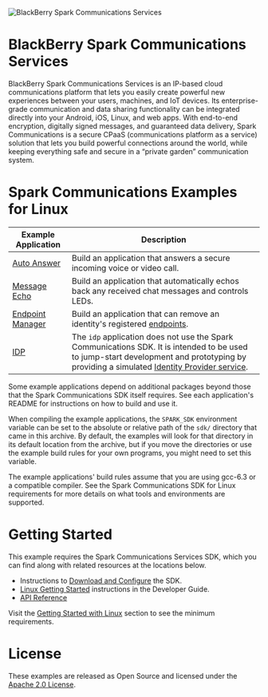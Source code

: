 ![BlackBerry Spark Communications Services](https://developer.blackberry.com/files/bbm-enterprise/documents/guide/resources/images/bnr-bbm-enterprise-sdk-title.png)

# BlackBerry Spark Communications Services

BlackBerry Spark Communications Services is an IP-based cloud communications 
platform that lets you easily create powerful new experiences between your users,
machines, and IoT devices. Its enterprise-grade communication and data sharing 
functionality can be integrated directly into your Android, iOS, Linux, and 
web apps. With end-to-end encryption, digitally signed messages, and guaranteed 
data delivery, Spark Communications is a secure CPaaS (communications 
platform as a service) solution that lets you build powerful connections around 
the world, while keeping everything safe and secure in a “private garden” 
communication system.

# Spark Communications Examples for Linux

| Example Application | Description |
|---------------------|-------------|
| [Auto Answer](autoAnswer/README.md) | Build an application that answers a secure incoming voice or video call. |
| [Message Echo](messageEcho/README.md) | Build an application that automatically echos back any received chat messages and controls LEDs. |
| [Endpoint Manager](endpointManager/README.md) | Build an application that can remove an identity's registered [endpoints](https://developer.blackberry.com/files/bbm-enterprise/documents/guide/html/mpop.html). |
| [IDP](idp/README.md) | The `idp` application does not use the Spark Communications SDK. It is intended to be used to jump-start development and prototyping by providing a simulated [Identity Provider service](https://developer.blackberry.com/files/bbm-enterprise/documents/guide/html/identityManagement.html). |

Some example applications depend on additional packages beyond those that the
Spark Communications SDK itself requires.  See each application's README for
instructions on how to build and use it.

When compiling the example applications, the `SPARK_SDK` environment variable
can be set to the absolute or relative path of the `sdk/` directory that came in
this archive.  By default, the examples will look for that directory in its
default location from the archive, but if you move the directories or use the
example build rules for your own programs, you might need to set this variable.

The example applications' build rules assume that you are using gcc-6.3 or a
compatible compiler.  See the Spark Communications SDK for Linux requirements
for more details on what tools and environments are supported.

# Getting Started

This example requires the Spark Communications Services SDK, which you can find
along with related resources at the locations below.

* Instructions to [Download and Configure](https://developer.blackberry.com/files/bbm-enterprise/documents/guide/html/gettingStarted.html) the SDK.
* [Linux Getting Started](https://developer.blackberry.com/files/bbm-enterprise/documents/guide/html/gettingStarted-linux.html) instructions in the Developer Guide.
* [API Reference](https://developer.blackberry.com/files/bbm-enterprise/documents/guide/html/bbmds.html)

Visit the
[Getting Started with Linux](https://developer.blackberry.com/files/bbm-enterprise/documents/guide/html/gettingStarted-linux.html)
section to see the minimum requirements.

# License

These examples are released as Open Source and licensed under the
[Apache 2.0 License](http://www.apache.org/licenses/LICENSE-2.0.html).
